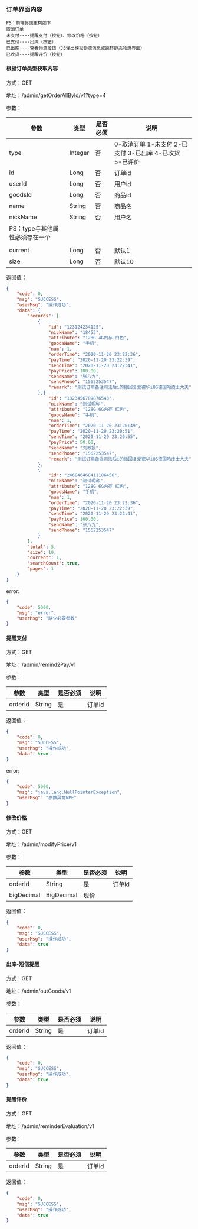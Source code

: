 ### 订单界面内容

```
PS：前端界面重构如下
取消订单
未支付----提醒支付（按钮）、修改价格（按钮）
已支付----出库（按钮）
已出库----查看物流按钮（JS弹出模拟物流信息或跳转静态物流界面）
已收货----提醒评价（按钮）
```

#### 根据订单类型获取内容
方式：GET

地址：/admin/getOrderAllById/v1?type=4

参数：

|参数|类型|是否必须|说明|
|---|---|---|---|
|type|Integer|否|0-取消订单 1-未支付 2-已支付 3-已出库 4-已收货 5-已评价|
|id|Long|否|订单id|
|userId|Long|否|用户id|
|goodsId|Long|否|商品id|
|name|String|否|商品名|
|nickName|String|否|用户名|
|PS：type与其他属性必须存在一个|
||
|current|Long|否|默认1|
|size|Long|否|默认10|




返回值：
```json
{
    "code": 0,
    "msg": "SUCCESS",
    "userMsg": "操作成功",
    "data": {
        "records": [
            {
                "id": "123124234125",
                "nickName": "18453",
                "attribute": "128G 4G内存 白色",
                "goodsName": "手机",
                "num": 1,
                "orderTime": "2020-11-20 23:22:36",
                "payTime": "2020-11-20 23:22:39",
                "sendTime": "2020-11-20 23:22:41",
                "payPrice": 100.00,
                "sendName": "张八九",
                "sendPhone": "1562253547",
                "remark": "测试订单备注司法后i的撒回复爱德华iOS德国哈皮士大夫"
            },{
                "id": "1323456789876543",
                "nickName": "测试昵称",
                "attribute": "128G 6G内存 红色",
                "goodsName": "手机",
                "num": 1,
                "orderTime": "2020-11-20 23:20:49",
                "payTime": "2020-11-20 23:20:51",
                "sendTime": "2020-11-20 23:20:55",
                "payPrice": 50.00,
                "sendName": "刘教授",
                "sendPhone": "1562253547",
                "remark": "测试订单备注司法后i的撒回复爱德华iOS德国哈皮士大夫"
            },
            {
                "id": "246846468411186456",
                "nickName": "测试昵称",
                "attribute": "128G 6G内存 红色",
                "goodsName": "手机",
                "num": 1,
                "orderTime": "2020-11-20 23:22:36",
                "payTime": "2020-11-20 23:22:39",
                "sendTime": "2020-11-20 23:22:41",
                "payPrice": 100.00,
                "sendName": "张八九",
                "sendPhone": "1562253547"
            }
        ],
        "total": 5,
        "size": 10,
        "current": 1,
        "searchCount": true,
        "pages": 1
    }
}
```

error:
```json
{
    "code": 5000,
    "msg": "error",
    "userMsg": "缺少必要参数"
}
```

#### 提醒支付
方式：GET

地址：/admin/remind2Pay/v1

参数：

|参数|类型|是否必须|说明|
|---|---|---|---|
|orderId|String|是|订单id|

返回值：
```json
{
    "code": 0,
    "msg": "SUCCESS",
    "userMsg": "操作成功",
    "data": true
}
```
error:
```json
{
    "code": 5000,
    "msg": "java.lang.NullPointerException",
    "userMsg": "参数异常NPE"
}
```


#### 修改价格
方式：GET

地址：/admin/modifyPrice/v1

参数：

|参数|类型|是否必须|说明|
|---|---|---|---|
|orderId|String|是|订单id|
|bigDecimal|BigDecimal|现价|


返回值：
```json
{
    "code": 0,
    "msg": "SUCCESS",
    "userMsg": "操作成功",
    "data": true
}
```


#### 出库-短信提醒
方式：GET

地址：/admin/outGoods/v1

参数：

|参数|类型|是否必须|说明|
|---|---|---|---|
|orderId|String|是|订单id|


返回值：
```json
{
    "code": 0,
    "msg": "SUCCESS",
    "userMsg": "操作成功",
    "data": true
}
```

#### 提醒评价
方式：GET

地址：/admin/reminderEvaluation/v1

参数：

|参数|类型|是否必须|说明|
|---|---|---|---|
|orderId|String|是|订单id|


返回值：
```json
{
    "code": 0,
    "msg": "SUCCESS",
    "userMsg": "操作成功",
    "data": true
}
```

